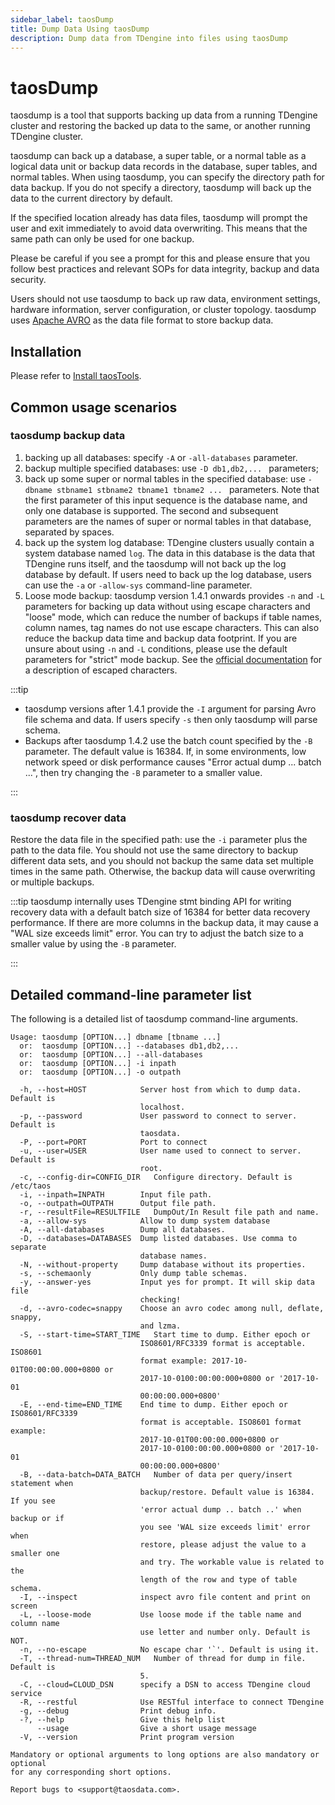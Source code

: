 ```yaml
---
sidebar_label: taosDump
title: Dump Data Using taosDump
description: Dump data from TDengine into files using taosDump
---
```


# taosDump

taosdump is a tool that supports backing up data from a running TDengine cluster and restoring the backed up data to the same, or another running TDengine cluster.

taosdump can back up a database, a super table, or a normal table as a logical data unit or backup data records in the database, super tables, and normal tables. When using taosdump, you can specify the directory path for data backup. If you do not specify a directory, taosdump will back up the data to the current directory by default.

If the specified location already has data files, taosdump will prompt the user and exit immediately to avoid data overwriting. This means that the same path can only be used for one backup.

Please be careful if you see a prompt for this and please ensure that you follow best practices and relevant SOPs for data integrity, backup and data security.

Users should not use taosdump to back up raw data, environment settings, hardware information, server configuration, or cluster topology. taosdump uses [Apache AVRO](https://avro.apache.org/) as the data file format to store backup data.

## Installation

Please refer to [Install taosTools](https://docs.tdengine.com/cloud/tools/taosdump/#installation).

## Common usage scenarios

### taosdump backup data

1. backing up all databases: specify `-A` or `-all-databases` parameter.
2. backup multiple specified databases: use `-D db1,db2,... ` parameters;
3. back up some super or normal tables in the specified database: use `-dbname stbname1 stbname2 tbname1 tbname2 ... ` parameters. Note that the first parameter of this input sequence is the database name, and only one database is supported. The second and subsequent parameters are the names of super or normal tables in that database, separated by spaces.
4. back up the system log database: TDengine clusters usually contain a system database named `log`. The data in this database is the data that TDengine runs itself, and the taosdump will not back up the log database by default. If users need to back up the log database, users can use the `-a` or `-allow-sys` command-line parameter. 
5. Loose mode backup: taosdump version 1.4.1 onwards provides `-n` and `-L` parameters for backing up data without using escape characters and "loose" mode, which can reduce the number of backups if table names, column names, tag names do not use escape characters. This can also reduce the backup data time and backup data footprint. If you are unsure about using `-n` and `-L` conditions, please use the default parameters for "strict" mode backup. See the [official documentation](https://docs.tdengine.com/taos-sql/escape/) for a description of escaped characters.

<!-- exclude -->
:::tip
- taosdump versions after 1.4.1 provide the `-I` argument for parsing Avro file schema and data. If users specify `-s` then only taosdump will parse schema.
- Backups after taosdump 1.4.2 use the batch count specified by the `-B` parameter. The default value is 16384. If, in some environments, low network speed or disk performance causes "Error actual dump ... batch ...", then try changing the `-B` parameter to a smaller value.

:::
<!-- exclude-end -->

### taosdump recover data

Restore the data file in the specified path: use the `-i` parameter plus the path to the data file. You should not use the same directory to backup different data sets, and you should not backup the same data set multiple times in the same path. Otherwise, the backup data will cause overwriting or multiple backups.

<!-- exclude -->
:::tip
taosdump internally uses TDengine stmt binding API for writing recovery data with a default batch size of 16384 for better data recovery performance. If there are more columns in the backup data, it may cause a "WAL size exceeds limit" error. You can try to adjust the batch size to a smaller value by using the `-B` parameter.

:::
<!-- exclude-end -->

## Detailed command-line parameter list

The following is a detailed list of taosdump command-line arguments.

```
Usage: taosdump [OPTION...] dbname [tbname ...]
  or:  taosdump [OPTION...] --databases db1,db2,...
  or:  taosdump [OPTION...] --all-databases
  or:  taosdump [OPTION...] -i inpath
  or:  taosdump [OPTION...] -o outpath

  -h, --host=HOST            Server host from which to dump data. Default is
                             localhost.
  -p, --password             User password to connect to server. Default is
                             taosdata.
  -P, --port=PORT            Port to connect
  -u, --user=USER            User name used to connect to server. Default is
                             root.
  -c, --config-dir=CONFIG_DIR   Configure directory. Default is /etc/taos
  -i, --inpath=INPATH        Input file path.
  -o, --outpath=OUTPATH      Output file path.
  -r, --resultFile=RESULTFILE   DumpOut/In Result file path and name.
  -a, --allow-sys            Allow to dump system database
  -A, --all-databases        Dump all databases.
  -D, --databases=DATABASES  Dump listed databases. Use comma to separate
                             database names.
  -N, --without-property     Dump database without its properties.
  -s, --schemaonly           Only dump table schemas.
  -y, --answer-yes           Input yes for prompt. It will skip data file
                             checking!
  -d, --avro-codec=snappy    Choose an avro codec among null, deflate, snappy,
                             and lzma.
  -S, --start-time=START_TIME   Start time to dump. Either epoch or
                             ISO8601/RFC3339 format is acceptable. ISO8601
                             format example: 2017-10-01T00:00:00.000+0800 or
                             2017-10-0100:00:00:000+0800 or '2017-10-01
                             00:00:00.000+0800'
  -E, --end-time=END_TIME    End time to dump. Either epoch or ISO8601/RFC3339
                             format is acceptable. ISO8601 format example:
                             2017-10-01T00:00:00.000+0800 or
                             2017-10-0100:00:00.000+0800 or '2017-10-01
                             00:00:00.000+0800'
  -B, --data-batch=DATA_BATCH   Number of data per query/insert statement when
                             backup/restore. Default value is 16384. If you see
                             'error actual dump .. batch ..' when backup or if
                             you see 'WAL size exceeds limit' error when
                             restore, please adjust the value to a smaller one
                             and try. The workable value is related to the
                             length of the row and type of table schema.
  -I, --inspect              inspect avro file content and print on screen
  -L, --loose-mode           Use loose mode if the table name and column name
                             use letter and number only. Default is NOT.
  -n, --no-escape            No escape char '`'. Default is using it.
  -T, --thread-num=THREAD_NUM   Number of thread for dump in file. Default is
                             5.
  -C, --cloud=CLOUD_DSN      specify a DSN to access TDengine cloud service
  -R, --restful              Use RESTful interface to connect TDengine
  -g, --debug                Print debug info.
  -?, --help                 Give this help list
      --usage                Give a short usage message
  -V, --version              Print program version

Mandatory or optional arguments to long options are also mandatory or optional
for any corresponding short options.

Report bugs to <support@taosdata.com>.
```
